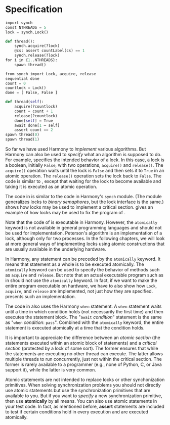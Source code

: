 
# Specification 





```python
import synch
const NTHREADS = 5
lock = synch.Lock()

def thread():
    synch.acquire(?lock)
    @cs: assert countLabel(cs) == 1
    synch.release(?lock)
for i in {1..NTHREADS}:
    spawn thread()
```


```python
from synch import Lock, acquire, release
sequential done
count = 0
countlock = Lock()
done = [ False, False ]

def thread(self):
    acquire(?countlock)
    count = count + 1
    release(?countlock)
    done[self] = True
    await done[1 – self]
    assert count == 2
spawn thread(0)
spawn thread(1)
```

So far we have used Harmony to *implement* various algorithms. But
Harmony can also be used to *specify* what an algorithm is supposed to
do. For example, specifies the intended behavior of a lock. In this
case, a lock is a boolean, initially `False`, with two operations,
`acquire()` and `release()`. The `acquire()` operation waits until the
lock is `False` and then sets it to `True` in an atomic operation. The
`release()` operation sets the lock back to `False`. The code is similar
to , except that waiting for the lock to become available and taking it
is executed as an atomic operation.

The code in is similar to the code in Harmony's `synch` module. (The
module generalizes locks to *binary semaphores*, but the lock interface
is the same.) shows how locks may be used to implement a critical
section. gives an example of how locks may be used to fix the program of
.

Note that the code of is executable in Harmony. However, the
`atomically` keyword is not available in general programming languages
and should not be used for implementation. Peterson's algorithm is an
implementation of a lock, although only for two processes. In the
following chapters, we will look at more general ways of implementing
locks using atomic constructions that are usually available in the
underlying hardware.

In Harmony, any statement can be preceded by the `atomically` keyword.
It means that statement as a whole is to be executed atomically. The
`atomically` keyword can be used to specify the behavior of methods such
as `acquire` and `release`. But note that an actual executable program
such as in should not use the `atomically` keyword. In fact, if we want
to make the entire program executable on hardware, we have to also show
how `Lock`, `acquire`, and `release` are implemented, not just how they
are specified. presents such an implementation.

The code in also uses the Harmony `when` statement. A `when` statement
waits until a time in which condition holds (not necessarily the first
time) and then executes the statement block. The "`await` *condition*"
statement is the same as "`when` *condition*: `pass`". Combined with the
`atomically` keyword, the entire statement is executed atomically at a
time that the condition holds.

It is important to appreciate the difference between an *atomic section*
(the statements executed within an atomic block of statements) and a
*critical section* (protected by a lock of some sort). The former
ensures that while the statements are executing no other thread can
execute. The latter allows multiple threads to run concurrently, just
not within the critical section. The former is rarely available to a
programmer (e.g., none of Python, C, or Java support it), while the
latter is very common.

Atomic statements are not intended to replace locks or other
synchonization primitives. When solving synchronization problems you
should not directly use atomic statements but use the synchronization
primitives that are available to you. But if you want to *specify* a new
synchronization primitive, then use **atomically** by all means. You can
also use atomic statements in your test code. In fact, as mentioned
before, **assert** statements are included to test if certain conditions
hold in every execution and are executed atomically.
